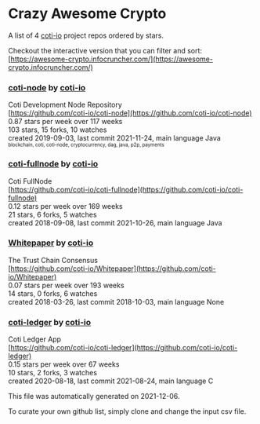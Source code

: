 # Crazy Awesome Crypto
A list of 4 [coti-io](https://github.com/coti-io) project repos ordered by stars.  

Checkout the interactive version that you can filter and sort: 
[https://awesome-crypto.infocruncher.com/](https://awesome-crypto.infocruncher.com/)  


### [coti-node](https://github.com/coti-io/coti-node) by [coti-io](https://github.com/coti-io)  
Coti Development Node Repository  
[https://github.com/coti-io/coti-node](https://github.com/coti-io/coti-node)  
0.87 stars per week over 117 weeks  
103 stars, 15 forks, 10 watches  
created 2019-09-03, last commit 2021-11-24, main language Java  
<sub><sup>blockchain, coti, coti-node, cryptocurrency, dag, java, p2p, payments</sup></sub>


### [coti-fullnode](https://github.com/coti-io/coti-fullnode) by [coti-io](https://github.com/coti-io)  
Coti FullNode  
[https://github.com/coti-io/coti-fullnode](https://github.com/coti-io/coti-fullnode)  
0.12 stars per week over 169 weeks  
21 stars, 6 forks, 5 watches  
created 2018-09-08, last commit 2021-10-26, main language Java  


### [Whitepaper](https://github.com/coti-io/Whitepaper) by [coti-io](https://github.com/coti-io)  
The Trust Chain Consensus  
[https://github.com/coti-io/Whitepaper](https://github.com/coti-io/Whitepaper)  
0.07 stars per week over 193 weeks  
14 stars, 0 forks, 6 watches  
created 2018-03-26, last commit 2018-10-03, main language None  


### [coti-ledger](https://github.com/coti-io/coti-ledger) by [coti-io](https://github.com/coti-io)  
Coti Ledger App  
[https://github.com/coti-io/coti-ledger](https://github.com/coti-io/coti-ledger)  
0.15 stars per week over 67 weeks  
10 stars, 2 forks, 3 watches  
created 2020-08-18, last commit 2021-08-24, main language C  


This file was automatically generated on 2021-12-06.  

To curate your own github list, simply clone and change the input csv file.  